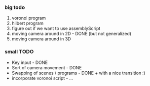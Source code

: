 ### big todo

1. voronoi program 
2. hilbert program
3. figure out if we want to use assemblyScript
3. moving camera around in 2D - DONE (but not generalized)
4. moving camera around in 3D

### small TODO

- Key input                     - DONE
- Sort of camera movement       - DONE
- Swapping of scenes / programs - DONE + with a nice transition :)
- incorporate voronoi script    - ...